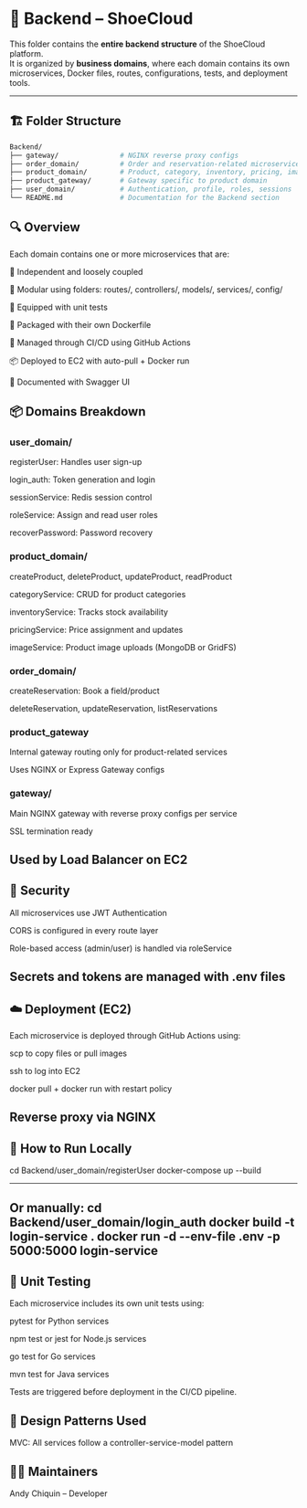 # 🧩 Backend – ShoeCloud

This folder contains the **entire backend structure** of the ShoeCloud platform.  
It is organized by **business domains**, where each domain contains its own microservices, Docker files, routes, configurations, tests, and deployment tools.

---

## 🏗️ Folder Structure

```bash
Backend/
├── gateway/               # NGINX reverse proxy configs
├── order_domain/          # Order and reservation-related microservices
├── product_domain/        # Product, category, inventory, pricing, image services
├── product_gateway/       # Gateway specific to product domain
├── user_domain/           # Authentication, profile, roles, sessions
└── README.md              # Documentation for the Backend section
```
## 🔍 Overview
Each domain contains one or more microservices that are:

🔁 Independent and loosely coupled

🧱 Modular using folders: routes/, controllers/, models/, services/, config/

🧪 Equipped with unit tests

🐳 Packaged with their own Dockerfile

🔧 Managed through CI/CD using GitHub Actions

📦 Deployed to EC2 with auto-pull + Docker run

📑 Documented with Swagger UI

## 📦 Domains Breakdown
### user_domain/
registerUser: Handles user sign-up

login_auth: Token generation and login

sessionService: Redis session control

roleService: Assign and read user roles

recoverPassword: Password recovery

### product_domain/
createProduct, deleteProduct, updateProduct, readProduct

categoryService: CRUD for product categories

inventoryService: Tracks stock availability

pricingService: Price assignment and updates

imageService: Product image uploads (MongoDB or GridFS)

### order_domain/
createReservation: Book a field/product

deleteReservation, updateReservation, listReservations

### product_gateway
Internal gateway routing only for product-related services

Uses NGINX or Express Gateway configs

### gateway/
Main NGINX gateway with reverse proxy configs per service

SSL termination ready

Used by Load Balancer on EC2
--- 

## 🔐 Security
All microservices use JWT Authentication

CORS is configured in every route layer

Role-based access (admin/user) is handled via roleService

Secrets and tokens are managed with .env files
---

## ☁️ Deployment (EC2)
Each microservice is deployed through GitHub Actions using:

scp to copy files or pull images

ssh to log into EC2

docker pull + docker run with restart policy

Reverse proxy via NGINX
---
## 🚀 How to Run Locally
cd Backend/user_domain/registerUser
docker-compose up --build

---
Or manually:
cd Backend/user_domain/login_auth
docker build -t login-service .
docker run -d --env-file .env -p 5000:5000 login-service
---

## 🧪 Unit Testing
Each microservice includes its own unit tests using:

pytest for Python services

npm test or jest for Node.js services

go test for Go services

mvn test for Java services

Tests are triggered before deployment in the CI/CD pipeline.

## 🧠 Design Patterns Used
MVC: All services follow a controller-service-model pattern

## 👨‍💻 Maintainers
Andy Chiquin – Developer

